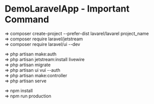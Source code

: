 # DemoLaravelApp - Important Command 

=> composer create-project --prefer-dist lavarel/lavarel project_name \
=> composer require laravel/jetstream \
=> composer require laravel/ui --dev

=> php artisan make:auth \
=> php artisan jetstream:install livewire \
=> php artisan migrate \
=> php artisan ui vui --auth \
=> php artisan make:controller \
=> php artisan serve

=> npm install \
=> npm run production


 
